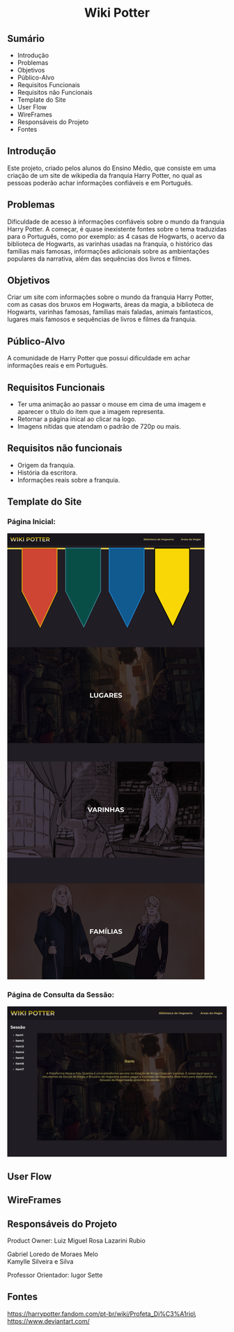 <h1 align="center">Wiki Potter</h1>

## Sumário
* Introdução
* Problemas
* Objetivos
* Público-Alvo
* Requisitos Funcionais
* Requisitos não Funcionais
* Template do Site
* User Flow
* WireFrames
* Responsáveis do Projeto
* Fontes

## Introdução
Este projeto, criado pelos alunos do Ensino Médio, que consiste em uma criação de um site de wikipedia da franquia Harry Potter, no qual as pessoas poderão achar informações confiáveis e em Português.

## Problemas
Dificuldade de acesso à informações confiáveis sobre o mundo da franquia Harry Potter. A começar, é quase inexistente fontes sobre o tema traduzidas para o Português, como por exemplo: as 4 casas de Hogwarts, o acervo da biblioteca de Hogwarts, as varinhas usadas na franquia, o histórico das famílias mais famosas, informações adicionais sobre as ambientações populares da narrativa, além das sequências dos livros e filmes.

## Objetivos
Criar um site com informações sobre o mundo da franquia Harry Potter, com as casas dos bruxos em Hogwarts, áreas da magia, a biblioteca de Hogwarts, varinhas famosas, famílias mais faladas, animais fantasticos, lugares mais famosos e sequências de livros e filmes da franquia.

## Público-Alvo
A comunidade de Harry Potter que possui dificuldade em achar informações reais e em Português.

## Requisitos Funcionais
* Ter uma animação ao passar o mouse em cima de uma imagem e aparecer o título do item que a imagem representa.
* Retornar a página inical ao clicar na logo.
* Imagens nítidas que atendam o padrão de 720p ou mais.

## Requisitos não funcionais
* Origem da franquia.
* História da escritora.
* Informações reais sobre a franquia.

## Template do Site

### Página Inicial:
<img src="template/home.png"></img>

### Página de Consulta da Sessão:
<img src="template/wiki-base.png"></img>

## User Flow
## WireFrames
## Responsáveis do Projeto
Product Owner: Luiz Miguel Rosa Lazarini Rubio

Gabriel Loredo de Moraes Melo\
Kamylle Silveira e Silva

Professor Orientador: Iugor Sette

## Fontes
https://harrypotter.fandom.com/pt-br/wiki/Profeta_Di%C3%A1rio\
https://www.deviantart.com/